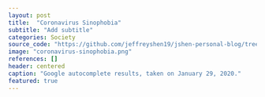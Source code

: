 ```yaml
---
layout: post
title:  "Coronavirus Sinophobia"
subtitle: "Add subtitle"
categories: Society
source_code: "https://github.com/jeffreyshen19/jshen-personal-blog/tree/master/_code/coronavirus"
image: "coronavirus-sinophobia.png"
references: []
header: centered
caption: "Google autocomplete results, taken on January 29, 2020."
featured: true
---
```

